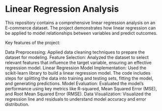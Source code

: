 # Linear Regression Analysis

This repository contains a comprehensive linear regression analysis on an E-commerce dataset. The project demonstrates how linear regression can be applied to model relationships between variables and predict outcomes.

Key features of the project:

Data Preprocessing: Applied data cleaning techniques to prepare the dataset for modeling.
Feature Selection: Analyzed the dataset to select relevant features that influence the target variable, ensuring an effective regression model.
Linear Regression Model Implementation: Used the scikit-learn library to build a linear regression model. The code includes steps for splitting the data into training and testing sets, fitting the model, and generating predictions.
Model Evaluation: Evaluated the model’s performance using key metrics like R-squared, Mean Squared Error (MSE), and Root Mean Squared Error (RMSE). 
Data Visualization: Visualized the regression line and residuals to understand model accuracy and error distribution.
